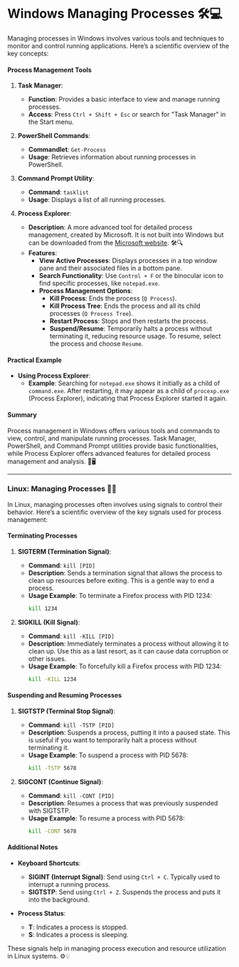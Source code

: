 # Windows Managing Processes 🛠️💻

Managing processes in Windows involves various tools and techniques to monitor and control running applications. Here’s a scientific overview of the key concepts:

#### **Process Management Tools**

1. **Task Manager**:
   - **Function**: Provides a basic interface to view and manage running processes.
   - **Access**: Press `Ctrl + Shift + Esc` or search for "Task Manager" in the Start menu.

2. **PowerShell Commands**:
   - **Commandlet**: `Get-Process`
   - **Usage**: Retrieves information about running processes in PowerShell.

3. **Command Prompt Utility**:
   - **Command**: `tasklist`
   - **Usage**: Displays a list of all running processes.

4. **Process Explorer**:
   - **Description**: A more advanced tool for detailed process management, created by Microsoft. It is not built into Windows but can be downloaded from the [Microsoft website](https://docs.microsoft.com/en-us/sysinternals/downloads/process-explorer). 🛠️🔍
   - **Features**:
     - **View Active Processes**: Displays processes in a top window pane and their associated files in a bottom pane.
     - **Search Functionality**: Use `Control + F` or the binocular icon to find specific processes, like `notepad.exe`.
     - **Process Management Options**:
       - **Kill Process**: Ends the process (`Q Process`).
       - **Kill Process Tree**: Ends the process and all its child processes (`Q Process Tree`).
       - **Restart Process**: Stops and then restarts the process.
       - **Suspend/Resume**: Temporarily halts a process without terminating it, reducing resource usage. To resume, select the process and choose `Resume`.

#### **Practical Example**

- **Using Process Explorer**:
  - **Example**: Searching for `notepad.exe` shows it initially as a child of `command.exe`. After restarting, it may appear as a child of `procexp.exe` (Process Explorer), indicating that Process Explorer started it again.

#### **Summary**

Process management in Windows offers various tools and commands to view, control, and manipulate running processes. Task Manager, PowerShell, and Command Prompt utilities provide basic functionalities, while Process Explorer offers advanced features for detailed process management and analysis. 🚀🖥️

---

### Linux: Managing Processes 🐧🔧

In Linux, managing processes often involves using signals to control their behavior. Here’s a scientific overview of the key signals used for process management:

#### **Terminating Processes**

1. **SIGTERM (Termination Signal)**:
   - **Command**: `kill [PID]`
   - **Description**: Sends a termination signal that allows the process to clean up resources before exiting. This is a gentle way to end a process.
   - **Usage Example**: To terminate a Firefox process with PID 1234:
     ```bash
     kill 1234
     ```

2. **SIGKILL (Kill Signal)**:
   - **Command**: `kill -KILL [PID]`
   - **Description**: Immediately terminates a process without allowing it to clean up. Use this as a last resort, as it can cause data corruption or other issues.
   - **Usage Example**: To forcefully kill a Firefox process with PID 1234:
     ```bash
     kill -KILL 1234
     ```

#### **Suspending and Resuming Processes**

1. **SIGTSTP (Terminal Stop Signal)**:
   - **Command**: `kill -TSTP [PID]`
   - **Description**: Suspends a process, putting it into a paused state. This is useful if you want to temporarily halt a process without terminating it.
   - **Usage Example**: To suspend a process with PID 5678:
     ```bash
     kill -TSTP 5678
     ```

2. **SIGCONT (Continue Signal)**:
   - **Command**: `kill -CONT [PID]`
   - **Description**: Resumes a process that was previously suspended with SIGTSTP.
   - **Usage Example**: To resume a process with PID 5678:
     ```bash
     kill -CONT 5678
     ```

#### **Additional Notes**

- **Keyboard Shortcuts**:
  - **SIGINT (Interrupt Signal)**: Send using `Ctrl + C`. Typically used to interrupt a running process.
  - **SIGTSTP**: Send using `Ctrl + Z`. Suspends the process and puts it into the background.

- **Process Status**:
  - **T**: Indicates a process is stopped.
  - **S**: Indicates a process is sleeping.

These signals help in managing process execution and resource utilization in Linux systems. ⚙️💡